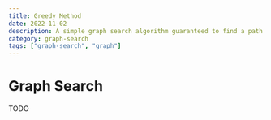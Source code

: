 ```yaml
---
title: Greedy Method
date: 2022-11-02
description: A simple graph search algorithm guaranteed to find a path if it exists.
category: graph-search
tags: ["graph-search", "graph"]
---
```


# Graph Search

TODO

